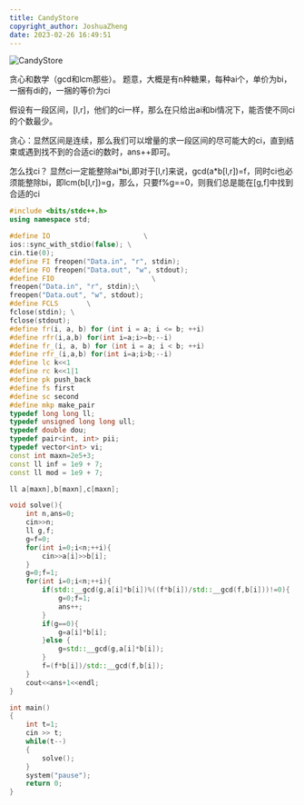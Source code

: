 ```yaml
---
title: CandyStore
copyright_author: JoshuaZheng
date: 2023-02-26 16:49:51
---
```


![CandyStore](https://codeforces.com/contest/1798/problem/C)

贪心和数学（gcd和lcm那些）。
题意，大概是有n种糖果，每种ai个，单价为bi，一捆有di的，一捆的等价为ci

假设有一段区间，[l,r]，他们的ci一样，那么在只给出ai和bi情况下，能否使不同ci的个数最少。

贪心：显然区间是连续，那么我们可以增量的求一段区间的尽可能大的ci，直到结束或遇到找不到的合适ci的数时，ans++即可。

怎么找ci？
显然ci一定能整除ai*bi,即对于[l,r]来说，gcd(a\*b[l,r])=f，同时ci也必须能整除bi，即lcm(b[l,r])=g，那么，只要f%g==0，则我们总是能在[g,f]中找到合适的ci

```cpp
#include <bits/stdc++.h>
using namespace std;

#define IO                       \
ios::sync_with_stdio(false); \
cin.tie(0);
#define FI freopen("Data.in", "r", stdin);
#define FO freopen("Data.out", "w", stdout);
#define FIO                        \
freopen("Data.in", "r", stdin);\
freopen("Data.out", "w", stdout);
#define FCLS       \
fclose(stdin); \
fclose(stdout);
#define fr(i, a, b) for (int i = a; i <= b; ++i)
#define rfr(i,a,b) for(int i=a;i>=b;--i)
#define fr_(i, a, b) for (int i = a; i < b; ++i)
#define rfr_(i,a,b) for(int i=a;i>b;--i)
#define lc k<<1
#define rc k<<1|1
#define pk push_back
#define fs first
#define sc second
#define mkp make_pair
typedef long long ll;
typedef unsigned long long ull;
typedef double dou;
typedef pair<int, int> pii;
typedef vector<int> vi;
const int maxn=2e5+3;
const ll inf = 1e9 + 7;
const ll mod = 1e9 + 7;

ll a[maxn],b[maxn],c[maxn];

void solve(){
    int n,ans=0;
    cin>>n;
    ll g,f;
    g=f=0;
    for(int i=0;i<n;++i){
        cin>>a[i]>>b[i];
    }
    g=0;f=1;
    for(int i=0;i<n;++i){
        if(std::__gcd(g,a[i]*b[i])%((f*b[i])/std::__gcd(f,b[i]))!=0){
            g=0;f=1;
            ans++;
        }
        if(g==0){
            g=a[i]*b[i];
        }else {
            g=std::__gcd(g,a[i]*b[i]);
        }
        f=(f*b[i])/std::__gcd(f,b[i]);
    }
    cout<<ans+1<<endl;
}

int main()
{
    int t=1;
    cin >> t;
    while(t--)
    {
        solve();
    }
    system("pause");
    return 0;
}
```